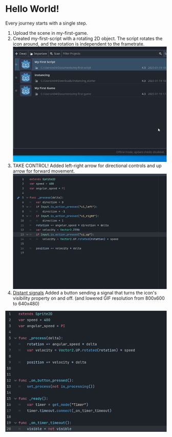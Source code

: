 # Hello World!

Every journey starts with a single step.
1. Upload the scene in my-first-game.
2. Created my-first-script with a rotating 2D object. The script rotates the icon around, and the rotation is independent to the frametrate.
![Magic](https://github.com/HandrewOltenish/Godot_Projects/blob/main/my-first-script/my-first-script.gif)
3. TAKE CONTROL! Added left-right arrow for directional controls and up arrow for forward movement.
![Control](https://github.com/HandrewOltenish/Godot_Projects/blob/main/my-first-script/my-first-script_control.gif)
4. [Distant signals](https://youtu.be/9fl58muc7SE?si=T0CmOZRPSwnf5zuD) Added a button sending a signal that turns the icon's visibility property on and off. (and lowered GIF resolution from 800x600 to 640x480)

![](https://github.com/HandrewOltenish/Godot_Projects/blob/main/my-first-script/my-first-script_signal.gif)
